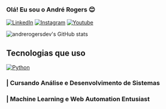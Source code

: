 ### Olá! Eu sou o André Rogers 😊


[![LinkedIn](https://img.shields.io/badge/LinkedIn-0077B5?style=for-the-badge&logo=linkedin&logoColor=white)](https://www.linkedin.com/in/andrerogersdev/)
[![Instagram](https://img.shields.io/badge/Instagram-E4405F?style=for-the-badge&logo=instagram&logoColor=white)](www.instagram.com/andrerogersdev)
[![Youtube](https://img.shields.io/badge/YouTube-FF0000?style=for-the-badge&logo=youtube&logoColor=white)](www.youtube.com/@andrerogersdev)

![andrerogersdev's GitHub stats](https://github-readme-stats.vercel.app/api?username=andrerogersdev&show_icons=true&theme=radical)

## Tecnologias que uso
[![Python](https://img.shields.io/badge/Python-3776AB?style=for-the-badge&logo=python&logoColor=white)]()

### | Cursando Análise e Desenvolvimento de Sistemas 
### | Machine Learning e Web Automation Entusiast
